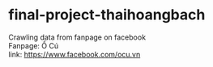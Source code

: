 # final-project-thaihoangbach
Crawling data from fanpage on facebook  
Fanpage: Ổ Cú  
link: https://www.facebook.com/ocu.vn
